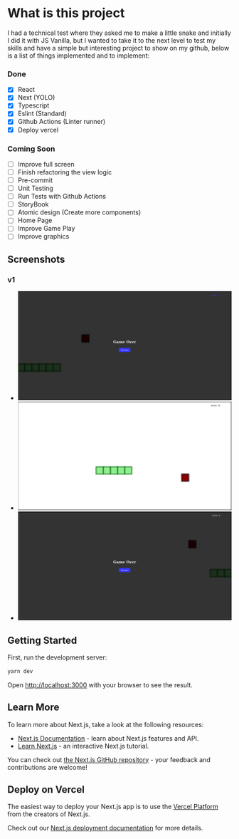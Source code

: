 # What is this project

I had a technical test where they asked me to make a little snake and initially I did it with JS Vanilla, but I wanted to take it to the next level to test my skills and have a simple but interesting project to show on my github, below is a list of things implemented and to implement:

### Done
- [x] React
- [x] Next (YOLO)
- [x] Typescript
- [x] Eslint (Standard)
- [x] Github Actions (Linter runner)
- [x] Deploy vercel

### Coming Soon
- [ ] Improve full screen
- [ ] Finish refactoring the view logic
- [ ] Pre-commit
- [ ] Unit Testing
- [ ] Run Tests with Github Actions
- [ ] StoryBook
- [ ] Atomic design (Create more components)
- [ ] Home Page
- [ ] Improve Game Play
- [ ] Improve graphics

## Screenshots

### v1

- ![Game Over With Points](./public/github/v1/screenshot1.png)
- ![Game Play](./public/github/v1/screenshot2.png)
- ![Game Over Without Points](./public/github/v1/screenshot3.png)

## Getting Started

First, run the development server:

```bash
yarn dev
```

Open [http://localhost:3000](http://localhost:3000) with your browser to see the result.

## Learn More

To learn more about Next.js, take a look at the following resources:

- [Next.js Documentation](https://nextjs.org/docs) - learn about Next.js features and API.
- [Learn Next.js](https://nextjs.org/learn) - an interactive Next.js tutorial.

You can check out [the Next.js GitHub repository](https://github.com/vercel/next.js/) - your feedback and contributions are welcome!

## Deploy on Vercel

The easiest way to deploy your Next.js app is to use the [Vercel Platform](https://vercel.com/new?utm_medium=default-template&filter=next.js&utm_source=create-next-app&utm_campaign=create-next-app-readme) from the creators of Next.js.

Check out our [Next.js deployment documentation](https://nextjs.org/docs/deployment) for more details.
